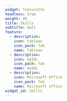 ```yaml
---
widget: featurette
headless: true
weight: 40
title: Skills
subtitle: null
feature:
  - description: 
    icon: tableau
    icon_pack: fab
    name: Tableau
  - description: 
    icon: mySQL
    icon_pack: fab
    name: mySQL
  - description: 
    icon: Microsoft Office
    icon_pack: fab
    name: Microsoft office
widget_id: Skills
---
```


